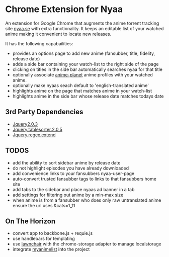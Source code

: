 # Chrome Extension for Nyaa

An extension for Google Chrome that augments the anime torrent tracking site [nyaa.se](http://nyaa.se) with extra functionality. It keeps an editable list of your watched anime making it convenient to locate new releases. 

It has the following capabailities:

- provides an options page to add new anime (fansubber, title, fidelity, release date)
- adds a side bar containing your watch-list to the right side of the page
- clicking on titles in the side bar automatically searches nyaa for that title 
- optionally associate [anime-planet](http://www.anime-planet.com/) anime profiles with your watched anime.
- optionally make nyaas seach default to 'english-translated anime' 
- highlights anime on the page that matches anime in your watch-list
- highlights anime in the side bar whose release date matches todays date

## 3rd Party Dependencies
- [Jquery2.0.3](http://jquery.com/)
- [Jquery.tablesorter.2.0.5](http://tablesorter.com/docs/)
- [Jquery.regex.extend](https://gist.github.com/Mottie/461488)

## TODOS

- add the ability to sort sidebar anime by release date
- do not highlight episodes you have already downloaded
- add convenience links to your fansubbers nyaa-user-page
- auto-convert trusted fansubber tags to links to that fansubbers home site 
- add tabs to the sidebar and place nyaas ad banner in a tab
- add settings for filtering out anime by a min-max size 
- when anime is from a fansubber who does only raw untranslated anime ensure the url uses &cats=1_11

## On The Horizon
- convert app to backbone.js + requie.js 
- use handlebars for templating 
- use [lawnchair](brian.io/lawnchair/) with the chrome-storage adapter to manage localstorage
- integrate [myanimelist](http://myanimelist.net/) into the project

